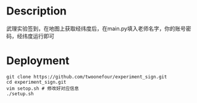 # Description
武理实验签到，在地图上获取经纬度后，在main.py填入老师名字，你的账号密码，经纬度运行即可

# Deployment
```
git clone https://github.com/twoonefour/experiment_sign.git
cd experiment_sign.git
vim setop.sh # 修改好对应信息
./setup.sh
```
